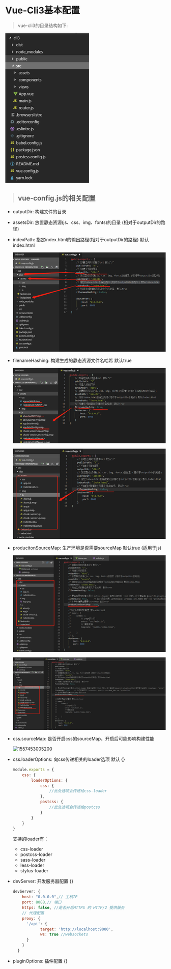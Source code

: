 # Vue-Cli3基本配置
> vue-cli3的目录结构如下:

  ![1553763564784](VueCli3_Configuration\1553763564784.png)

> ## vue-config.js的相关配置

- outputDir: 构建文件的目录

- assetsDir: 放置静态资源(js、css、img、fonts)的目录 (相对于outputDir的路径)

- indexPath: 指定index.html的输出路径(相对于outputDir的路径) 默认index.html

  ![1553764434775](VueCli3_Configuration\1553764434775.png)

- filenameHashing: 构建生成的静态资源文件名哈希  默认true 

  ![1553763697345](VueCli3_Configuration\1553763697345.png)

  ![1553764239482](VueCli3_Configuration\1553764239482.png)

- producitonSourceMap: 生产环境是否需要sourceMap   默认true (适用于js)

  ![1554192087657](VueCli3_Configuration\1554192087657.png)

  ![1554192142241](VueCli3_Configuration\1554192142241.png)

- css.sourceMap: 是否开启css的sourceMap，开启后可能影响构建性能

  ![1557453005200](./1557453005200.png)

- css.loaderOptions: 向css传递相关的loader选项 默认 {}
  ```js
  module.exports = {
      css: {
          loaderOptions: {
              css: {
                  //此处选项会传递给css-loader
              },
              postcss: {
                  //此处选项会传递给postcss
              }
          }
      }
  }
  ```
  支持的loader有：
  - css-loader
  - postcss-loader
  - sass-loader
  - less-loader
  - stylus-loader

- devServer: 开发服务器配置  {}
    ```js
    devServer: {    
        host: "0.0.0.0",// 主机IP    
        port: 8088,// 端口
        https: false, //是否开启HTTPS 的 HTTP/2 提供服务
        // 代理配置
        proxy: {
          '/api': {
                target: 'http://localhost:9000',
                ws: true //websockets            
          }
        }
      }
    ```

- pluginOptions: 插件配置 {}